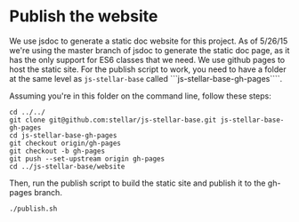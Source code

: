 # Publish the website
We use jsdoc to generate a static doc website for this project. As of 5/26/15 we're
using the master branch of jsdoc to generate the static doc page, as it has the only
support for ES6 classes that we need.
We use github pages to host the static site. For the publish script to work, you need to have a folder at the same level as ```js-stellar-base``` called ```js-stellar-base-gh-pages````.

Assuming you're in this folder on the command line, follow these steps:

```
cd ../../
git clone git@github.com:stellar/js-stellar-base.git js-stellar-base-gh-pages
cd js-stellar-base-gh-pages
git checkout origin/gh-pages
git checkout -b gh-pages
git push --set-upstream origin gh-pages
cd ../js-stellar-base/website
```

Then, run the publish script to build the static site and publish it to the gh-pages branch.

```
./publish.sh
```
